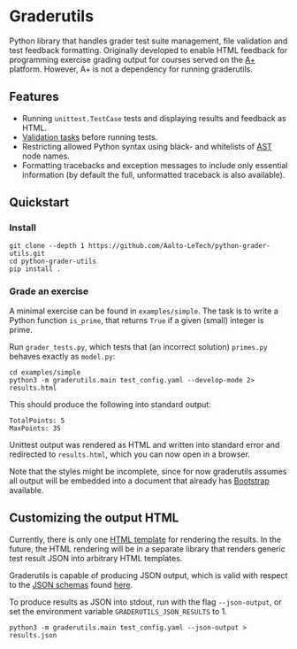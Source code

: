 # Graderutils

Python library that handles grader test suite management, file validation and test feedback formatting.
Originally developed to enable HTML feedback for programming exercise grading output for courses served on the [A+](https://github.com/Aalto-LeTech/a-plus) platform.
However, A+ is not a dependency for running graderutils.

## Features

* Running `unittest.TestCase` tests and displaying results and feedback as HTML.
* [Validation tasks](graderutils#validation-tasks) before running tests.
* Restricting allowed Python syntax using black- and whitelists of [AST](https://docs.python.org/3/library/ast.html) node names.
* Formatting tracebacks and exception messages to include only essential information (by default the full, unformatted traceback is also available).

## Quickstart

### Install

```
git clone --depth 1 https://github.com/Aalto-LeTech/python-grader-utils.git
cd python-grader-utils
pip install .
```

### Grade an exercise

A minimal exercise can be found in `examples/simple`.
The task is to write a Python function `is_prime`, that returns `True` if a given (small) integer is prime.

Run `grader_tests.py`, which tests that (an incorrect solution) `primes.py` behaves exactly as `model.py`:
```
cd examples/simple
python3 -m graderutils.main test_config.yaml --develop-mode 2> results.html
```
This should produce the following into standard output:
```
TotalPoints: 5
MaxPoints: 35
```
Unittest output was rendered as HTML and written into standard error and redirected to `results.html`, which you can now open in a browser.

Note that the styles might be incomplete, since for now graderutils assumes all output will be embedded into a document that already has [Bootstrap](https://getbootstrap.com/) available.


## Customizing the output HTML

Currently, there is only one [HTML template](graderutils/static/feedback_template.html) for rendering the results.
In the future, the HTML rendering will be in a separate library that renders generic test result JSON into arbitrary HTML templates.

Graderutils is capable of producing JSON output, which is valid with respect to the [JSON schemas](http://json-schema.org/) found [here](schemas).

To produce results as JSON into stdout, run with the flag `--json-output`, or set the environment variable `GRADERUTILS_JSON_RESULTS` to 1.
```
python3 -m graderutils.main test_config.yaml --json-output > results.json
```
